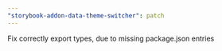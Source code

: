 ```yaml
---
"storybook-addon-data-theme-switcher": patch
---
```


Fix correctly export types, due to missing package.json entries
